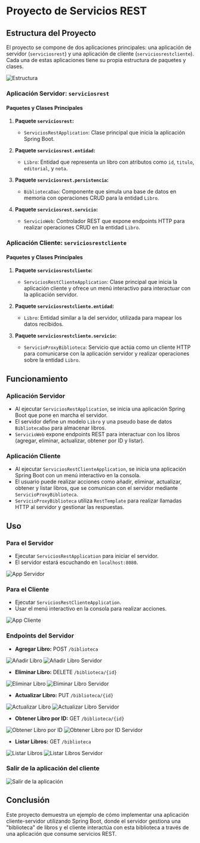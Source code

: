 # Proyecto de Servicios REST

## Estructura del Proyecto

El proyecto se compone de dos aplicaciones principales: una aplicación de servidor (`serviciosrest`) y una aplicación de cliente (`serviciosrestcliente`). Cada una de estas aplicaciones tiene su propia estructura de paquetes y clases.

![Estructura](Capturas/00.%20Estructura%20proyectos.png)

### Aplicación Servidor: `serviciosrest`

#### Paquetes y Clases Principales

1. **Paquete `serviciosrest`:**
   - `ServiciosRestApplication`: Clase principal que inicia la aplicación Spring Boot.

2. **Paquete `serviciosrest.entidad`:**
   - `Libro`: Entidad que representa un libro con atributos como `id`, `titulo`, `editorial`, y `nota`.

3. **Paquete `serviciosrest.persistencia`:**
   - `BibliotecaDao`: Componente que simula una base de datos en memoria con operaciones CRUD para la entidad `Libro`.

4. **Paquete `serviciosrest.servicio`:**
   - `ServicioWeb`: Controlador REST que expone endpoints HTTP para realizar operaciones CRUD en la entidad `Libro`.

### Aplicación Cliente: `serviciosrestcliente`

#### Paquetes y Clases Principales

1. **Paquete `serviciosrestcliente`:**
   - `ServiciosRestClienteApplication`: Clase principal que inicia la aplicación cliente y ofrece un menú interactivo para interactuar con la aplicación servidor.

2. **Paquete `serviciosrestcliente.entidad`:**
   - `Libro`: Entidad similar a la del servidor, utilizada para mapear los datos recibidos.

3. **Paquete `serviciosrestcliente.servicio`:**
   - `ServicioProxyBiblioteca`: Servicio que actúa como un cliente HTTP para comunicarse con la aplicación servidor y realizar operaciones sobre la entidad `Libro`.

## Funcionamiento

### Aplicación Servidor

- Al ejecutar `ServiciosRestApplication`, se inicia una aplicación Spring Boot que pone en marcha el servidor.
- El servidor define un modelo `Libro` y una pseudo base de datos `BibliotecaDao` para almacenar libros.
- `ServicioWeb` expone endpoints REST para interactuar con los libros (agregar, eliminar, actualizar, obtener por ID y listar).

### Aplicación Cliente

- Al ejecutar `ServiciosRestClienteApplication`, se inicia una aplicación Spring Boot con un menú interactivo en la consola.
- El usuario puede realizar acciones como añadir, eliminar, actualizar, obtener y listar libros, que se comunican con el servidor mediante `ServicioProxyBiblioteca`.
- `ServicioProxyBiblioteca` utiliza `RestTemplate` para realizar llamadas HTTP al servidor y gestionar las respuestas.

## Uso

### Para el Servidor

- Ejecutar `ServiciosRestApplication` para iniciar el servidor.
- El servidor estará escuchando en `localhost:8080`.

![App Servidor](Capturas/01.%20Ejecución%20Aplicación%20del%20Servidor.png)

### Para el Cliente

- Ejecutar `ServiciosRestClienteApplication`.
- Usar el menú interactivo en la consola para realizar acciones.

![App Cliente](Capturas/02.%20Ejecución%20Aplicación%20del%20cliente.png)

### Endpoints del Servidor

- **Agregar Libro:** POST `/biblioteca`

![Añadir Libro](Capturas/03.%20Añadir%20Libro.png)
![Añadir Libro Servidor](Capturas/03.%20Añadir%20Libro%20-%20Server.png)

- **Eliminar Libro:** DELETE `/biblioteca/{id}`

![Eliminar Libro](Capturas/04.%20Eliminar%20Libro.png)
![Eliminar Libro Servidor](Capturas/04.%20Eliminar%20Libro%20-%20Server.png)

- **Actualizar Libro:** PUT `/biblioteca/{id}`

![Actualizar Libro](Capturas/05.%20Actualizar%20Libro.png)
![Actualizar Libro Servidor](Capturas/04.%20Eliminar%20Libro%20-%20Server.png)

- **Obtener Libro por ID:** GET `/biblioteca/{id}`

![Obtener Libro por ID](Capturas/06.%20Obtener%20Libro%20por%20ID.png)
![Obtener Libro por ID Servidor](Capturas/04.%20Eliminar%20Libro%20-%20Server.png)

- **Listar Libros:** GET `/biblioteca`

![Listar Libros](Capturas/07.%20Listar%20Libros.png)
![Listar Libros Servidor](Capturas/07.%20Listar%20Libros%20-%20Server.png)

### Salir de la aplicación del cliente

![Salir de la aplicación](Capturas/08.%20Salir.png)

## Conclusión

Este proyecto demuestra un ejemplo de cómo implementar una aplicación cliente-servidor utilizando Spring Boot, donde el servidor gestiona una "biblioteca" de libros y el cliente interactúa con esta biblioteca a través de una aplicación que consume servicios REST.
